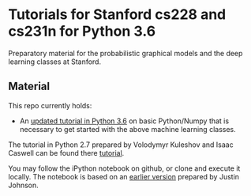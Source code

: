# Tutorials for Stanford cs228 and cs231n for Python 3.6

Preparatory material for the probabilistic graphical models and the deep learning classes at Stanford.

## Material

This repo currently holds:

* An [updated tutorial in Python 3.6](https://github.com/fchesnay/cs228-material/blob/master/tutorials/python/cs228-python-tutorial.ipynb)  on basic Python/Numpy that is necessary to get started with the above machine learning classes.

The tutorial in Python 2.7 prepared by Volodymyr Kuleshov and Isaac Caswell can be found there [tutorial](https://github.com/kuleshov/cs228-material/blob/master/tutorials/python/cs228-python-tutorial.ipynb).

You may follow the iPython notebook on github, or clone and execute it locally.
The notebook is based on an [earlier version](http://cs231n.github.io/python-numpy-tutorial/) prepared by Justin Johnson.
